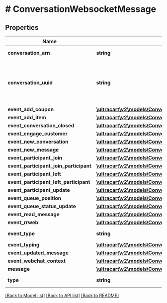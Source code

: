 # # ConversationWebsocketMessage

## Properties

Name | Type | Description | Notes
------------ | ------------- | ------------- | -------------
**conversation_arn** | **string** | Conversation ARN | [optional]
**conversation_uuid** | **string** | Conversation UUID if the websocket message is tied to a specific conversation | [optional]
**event_add_coupon** | [**\ultracart\v2\models\ConversationEventAddCoupon**](ConversationEventAddCoupon.md) |  | [optional]
**event_add_item** | [**\ultracart\v2\models\ConversationEventAddItem**](ConversationEventAddItem.md) |  | [optional]
**event_conversation_closed** | [**\ultracart\v2\models\ConversationSummary**](ConversationSummary.md) |  | [optional]
**event_engage_customer** | [**\ultracart\v2\models\ConversationWebchatQueueStatusQueueEntry**](ConversationWebchatQueueStatusQueueEntry.md) |  | [optional]
**event_new_conversation** | [**\ultracart\v2\models\ConversationSummary**](ConversationSummary.md) |  | [optional]
**event_new_message** | [**\ultracart\v2\models\ConversationSummary**](ConversationSummary.md) |  | [optional]
**event_participant_join** | [**\ultracart\v2\models\ConversationSummary**](ConversationSummary.md) |  | [optional]
**event_participant_join_participant** | [**\ultracart\v2\models\ConversationParticipant**](ConversationParticipant.md) |  | [optional]
**event_participant_left** | [**\ultracart\v2\models\ConversationSummary**](ConversationSummary.md) |  | [optional]
**event_participant_left_participant** | [**\ultracart\v2\models\ConversationParticipant**](ConversationParticipant.md) |  | [optional]
**event_participant_update** | [**\ultracart\v2\models\ConversationSummary**](ConversationSummary.md) |  | [optional]
**event_queue_position** | [**\ultracart\v2\models\ConversationEventQueuePosition**](ConversationEventQueuePosition.md) |  | [optional]
**event_queue_status_update** | [**\ultracart\v2\models\ConversationWebchatQueueStatus**](ConversationWebchatQueueStatus.md) |  | [optional]
**event_read_message** | [**\ultracart\v2\models\ConversationEventReadMessage**](ConversationEventReadMessage.md) |  | [optional]
**event_rrweb** | [**\ultracart\v2\models\ConversationEventRRWeb**](ConversationEventRRWeb.md) |  | [optional]
**event_type** | **string** | Type of event | [optional]
**event_typing** | [**\ultracart\v2\models\ConversationEventTyping**](ConversationEventTyping.md) |  | [optional]
**event_updated_message** | [**\ultracart\v2\models\ConversationMessage**](ConversationMessage.md) |  | [optional]
**event_webchat_context** | [**\ultracart\v2\models\ConversationEventWebchatContext**](ConversationEventWebchatContext.md) |  | [optional]
**message** | [**\ultracart\v2\models\ConversationMessage**](ConversationMessage.md) |  | [optional]
**type** | **string** | Type of message | [optional]

[[Back to Model list]](../../README.md#models) [[Back to API list]](../../README.md#endpoints) [[Back to README]](../../README.md)
